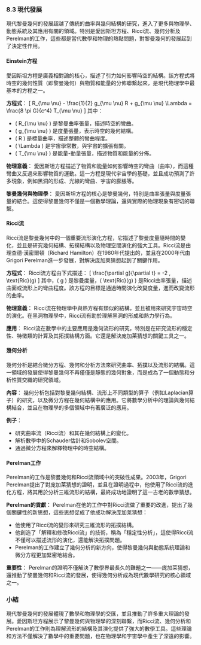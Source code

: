 ### 8.3 現代發展

現代黎曼幾何的發展超越了傳統的曲率與幾何結構的研究，進入了更多與物理學、動態系統及其應用有關的領域。特別是愛因斯坦方程、Ricci流、幾何分析及Perelman的工作，這些都是當代數學和物理的熱點問題，對黎曼幾何的發展起到了決定性作用。

#### Einstein方程

愛因斯坦方程是廣義相對論的核心，描述了引力如何影響時空的結構。該方程式將時空的幾何性質（即黎曼幾何）與物質和能量的分佈聯繫起來，是現代物理學中最基本的方程之一。

**方程式**：
\[
R_{\mu \nu} - \frac{1}{2} g_{\mu \nu} R + g_{\mu \nu} \Lambda = \frac{8 \pi G}{c^4} T_{\mu \nu}
\]
其中：
- \( R_{\mu \nu} \) 是黎曼曲率張量，描述時空的彎曲。
- \( g_{\mu \nu} \) 是度量張量，表示時空的幾何結構。
- \( R \) 是標量曲率，描述整體的彎曲程度。
- \( \Lambda \) 是宇宙學常數，與宇宙的擴張有關。
- \( T_{\mu \nu} \) 是能量-動量張量，描述物質和能量的分佈。

**物理意義**：
愛因斯坦方程描述了物質和能量如何影響時空的彎曲（曲率），而這種彎曲又反過來影響物質的運動。這一方程是現代宇宙學的基礎，並且成功預測了許多現象，例如黑洞的形成、光線的彎曲、宇宙的膨脹等。

**黎曼幾何與物理學**：
愛因斯坦方程的核心是黎曼幾何，特別是曲率張量與度量張量的結合。這使得黎曼幾何不僅是一個數學理論，還與實際的物理現象有密切的聯繫。

#### Ricci流

Ricci流是黎曼幾何中的一個重要流形演化方程，它描述了黎曼度量隨時間的變化，並且是研究幾何結構、拓撲結構以及物理空間演化的強大工具。Ricci流是由理查德·漢密爾頓（Richard Hamilton）在1980年代提出的，並且在2000年代由Grigori Perelman進一步發展，對解決庞加莱猜想起到了關鍵作用。

**方程式**：
Ricci流方程由下式描述：
\[
\frac{\partial g}{\partial t} = -2 \, \text{Ric}(g)
\]
其中，\( g \) 是黎曼度量，\( \text{Ric}(g) \) 是Ricci曲率張量，描述曲面或流形上的彎曲程度。該方程的目標是通過時間演化改變度量，進而改變流形的曲率。

**物理意義**：
Ricci流在物理學中與熱方程有類似的結構，並且被用來研究宇宙時空的演化。在黑洞物理學中，Ricci流有助於理解黑洞的形成和熱力學行為。

**應用**：
Ricci流在數學中的主要應用是幾何流形的研究，特別是在研究流形的穩定性、特徵類的計算及其拓撲結構方面。它還是解決庞加莱猜想的關鍵工具之一。

#### 幾何分析

幾何分析是結合微分方程、幾何和分析方法來研究曲率、拓撲以及流形的結構。這一領域的發展使得黎曼幾何不再僅僅是靜態的幾何對象，而是成為了一個動態和分析性質交織的研究領域。

**內容**：
幾何分析包括對黎曼幾何結構、流形上不同類型的算子（例如Laplacian算子）的研究，以及微分方程在幾何結構中的應用。它將數學分析中的理論與幾何結構結合，並且在物理學的多個領域中有著廣泛的應用。

**例子**：
- 研究曲率流（Ricci流）和其在幾何結構上的變化。
- 解析數學中的Schauder估計和Sobolev空間。
- 通過微分方程來解釋物理中的時空結構。

#### Perelman工作

Perelman的工作是黎曼幾何和Ricci流領域中的突破性成果。2003年，Grigori Perelman提出了對庞加莱猜想的證明，並且在證明過程中，他使用了Ricci流的進化方程，將其用於分析三維流形的結構，最終成功地證明了這一古老的數學猜想。

**Perelman的貢獻**：
Perelman在他的工作中對Ricci流做了重要的改進，提出了幾個關鍵性的新思想，這些思想促成了他成功解決庞加莱猜想：
- 他使用了Ricci流的變形來研究三維流形的拓撲結構。
- 他創造了「解釋和修改Ricci流」的技術，稱為「穩定性分析」，這使得Ricci流不僅可以描述流形的演化，還能解決拓撲問題。
- Perelman的工作建立了幾何分析的新方向，使得黎曼幾何與動態系統理論和微分方程更加緊密地結合。

**重要性**：
Perelman的證明不僅解決了數學界最長久的難題之一——庞加莱猜想，還推動了黎曼幾何和Ricci流的發展，使得幾何分析成為現代數學研究的核心領域之一。

### 小結

現代黎曼幾何的發展體現了數學和物理學的交匯，並且推動了許多重大理論的發展。愛因斯坦方程展示了黎曼幾何與物理學的深刻聯繫，而Ricci流、幾何分析和Perelman的工作則為理解流形的結構及其演化提供了強大的數學工具。這些理論和方法不僅解決了數學中的重要問題，也在物理學和宇宙學中產生了深遠的影響。